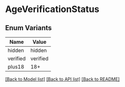 # AgeVerificationStatus

## Enum Variants

| Name | Value |
|---- | -----|
| hidden | hidden |
| verified | verified |
| plus18 | 18+ |


[[Back to Model list]](../README.md#documentation-for-models) [[Back to API list]](../README.md#documentation-for-api-endpoints) [[Back to README]](../README.md)


